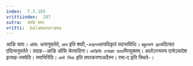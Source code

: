```yaml
---
index:  7.3.105
vrittiindex:  287
sutra:  आङि चापः
vritti:  balamanorama 
---
```


आङि चापः। `ओसि चे`त्यनुवर्तते, `आप` इति षष्ठी,-`अङ्गस्ये`त्यदिकृतं तदन्तविधिः। `बहुवचने झल्ये`दित्यत एदित्यनुवर्तते। तदाह--आङि ओसि चेत्यादिना। `आङिति टासंज्ञां प्राचा`मित्युक्तम्। अलोऽन्त्यस्य एत्वेऽयादेश इत्याह-रमयेति। रमाभिरिति। `अतो भिसः` इति तपरकरणाअदैस्न। रमा-ए इति स्थिते-।

